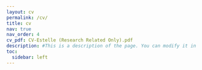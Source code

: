 ```yaml
---
layout: cv
permalink: /cv/
title: cv
nav: true
nav_order: 4
cv_pdf: CV-Estelle (Research Related Only).pdf
description: #This is a description of the page. You can modify it in '_pages/cv.md'. You can also change or remove the top pdf download button.
toc:
  sidebar: left
---
```

